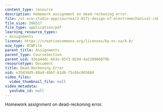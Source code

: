 ```yaml
---
content_type: resource
description: Homework assignment on dead-reckoning error.
file: /ol-ocw-studio-app/courses/2-017j-design-of-electromechanical-robotic-systems-fall-2009/e35d34d588a04bbfb1d0f5c6bc865684_MIT2_017JF09_p34.pdf
file_size: 266517
file_type: application/pdf
learning_resource_types:
- Assignments
license: https://creativecommons.org/licenses/by-nc-sa/4.0/
ocw_type: OCWFile
parent_title: Assignments
parent_type: CourseSection
parent_uid: 93ea44dc-663a-95f3-02d4-4a220966879b
resourcetype: Document
title: Dead-Reckoning Error
uid: e35d34d5-88a0-4bbf-b1d0-f5c6bc865684
video_files:
  video_thumbnail_file: null
video_metadata:
  youtube_id: null
---
```

Homework assignment on dead-reckoning error.